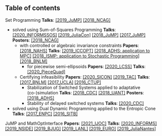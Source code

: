 ## Table of contents

Set Programming
**Talks**: [[2019_JuMP]](#2019_JuMP) [[2018_NCAG]](#2018_NCAG)
* solved using Sum-of-Squares Programming
  **Talks**: [[2020_INFORMSSOS]](#2020_INFORMSSOS) [[2019_JuliaCon]](#2019_JuliaCon) [[2018_JuMP]](#2018_JuMP) [[2017_JuMP]](#2017_JuMP) **Posters**: [[2018_NCAG]](#2018_NCAG_poster)
  - with controlled or algebraic invariance constraints
    **Papers**: [[2018_NAHS]](#2018_NAHS) **Talks**: [[2019_ICCOPT]](#2019_ICCOPT) [[2018_ADHS: application to MPC]](#2018_ADHS) [[2018_ISMP: application to Stochastic Programming]](#2018_ISMP) [[2018_BNLM]](#2018_BNLM)
    * for piecewise semi-ellipsoids
      **Papers**: [[2020_LCSS]](#2020_LCSS) **Talks**: [[2020_PieceQuad]](#2020_PieceQuad)
  - Certifying infeasibility
    **Papers**: [[2020_SICON]](#2020_SICON) [[2019_TAC]](#2019_TAC) **Talks**: [[2017_BNLM]](#2017_BNLM) [[2017_UCLA]](#2017_UCLA) [[2016_CTUP]](#2016_CTUP)
    * Stabilization of Switched Systems applied to adaptative (co-)simulation
      **Talks**: [[2018_CDC]](#2018_CDC) [[2018_UANT]](#2018_UANT) **Posters**: [[2018_ADHS]](#2018_ADHS_poster)
    * Stability of delayed switched systems
      **Talks**: [[2020_CDC]](#2020_CDC)
* solved using Dual Dynamic Programming applied to the Entropic Cone
  **Talks**: [[2017_ENPC]](#2017_ENPC) [[2016_SITB]](#2016_SITB)

JuMP and MathOptInterface
**Papers**: [[2021_IJOC]](#2021_IJOC) **Talks**: [[2020_INFORMS]](#2020_INFORMS) [[2019_NSIDE]](#2019_NSIDE) [[2019_BJUG]](#2019_BJUG) [[2019_LANL]](#2019_LANL) [[2019_EURO]](#2019_EURO) [[2019_JuliaNantes]](#2019_JuliaNantes)
